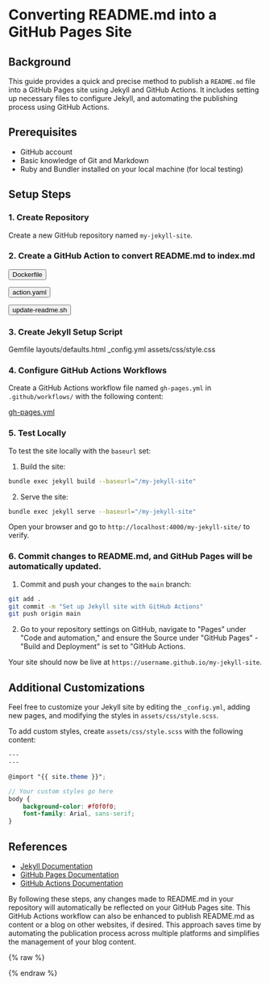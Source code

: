 # Converting README.md into a GitHub Pages Site

## Background

This guide provides a quick and precise method to publish a `README.md` file into a GitHub Pages site using Jekyll and GitHub Actions. It includes setting up necessary files to configure Jekyll, and automating the publishing process using GitHub Actions.

## Prerequisites

- GitHub account
- Basic knowledge of Git and Markdown
- Ruby and Bundler installed on your local machine (for local testing)

## Setup Steps

### 1. Create Repository

Create a new GitHub repository named `my-jekyll-site`.

### 2. Create a GitHub Action to convert README.md to index.md

<button onclick="fetchAndDisplayScript('script-content-dockerfile', 'https://raw.githubusercontent.com/kingting/gh-pages/main/.github/actions/update-readme/Dockerfile')">Dockerfile</button>
<div id="script-content-dockerfile" style="display:none; white-space: pre-wrap;"></div>

<button onclick="fetchAndDisplayScript('script-content-action', 'https://raw.githubusercontent.com/kingting/gh-pages/main/.github/actions/update-readme/action.yaml')">action.yaml</button>
<div id="script-content-action" style="display:none; white-space: pre-wrap;"></div>

<button onclick="fetchAndDisplayScript('script-content-update-readme', 'https://raw.githubusercontent.com/kingting/gh-pages/main/.github/actions/update-readme/update-readme.sh')">update-readme.sh</button>
<div id="script-content-update-readme" style="display:none; white-space: pre-wrap;"></div>

### 3. Create Jekyll Setup Script

Gemfile
layouts/defaults.html
_config.yml
assets/css/style.css

### 4. Configure GitHub Actions Workflows

Create a GitHub Actions workflow file named `gh-pages.yml` in `.github/workflows/` with the following content:

[gh-pages.yml](https://github.com/kingting/gh-pages/blob/main/.github/workflows/gh-pages.yml)

### 5. Test Locally

To test the site locally with the `baseurl` set:

1. Build the site:

```sh
bundle exec jekyll build --baseurl="/my-jekyll-site"
```

2. Serve the site:

```sh
bundle exec jekyll serve --baseurl="/my-jekyll-site"
```

Open your browser and go to `http://localhost:4000/my-jekyll-site/` to verify.

### 6. Commit changes to README.md, and GitHub Pages will be automatically updated.
1. Commit and push your changes to the `main` branch:

```sh
git add .
git commit -m "Set up Jekyll site with GitHub Actions"
git push origin main
```

2. Go to your repository settings on GitHub, navigate to "Pages" under "Code and automation," and ensure the Source under "GitHub Pages" - "Build and Deployment" is set to "GitHub Actions.

Your site should now be live at `https://username.github.io/my-jekyll-site`.

## Additional Customizations

Feel free to customize your Jekyll site by editing the `_config.yml`, adding new pages, and modifying the styles in `assets/css/style.scss`. 

To add custom styles, create `assets/css/style.scss` with the following content:

```scss
---
---

@import "{{ site.theme }}";

// Your custom styles go here
body {
    background-color: #f0f0f0;
    font-family: Arial, sans-serif;
}
```

## References

- [Jekyll Documentation](https://jekyllrb.com/docs/)
- [GitHub Pages Documentation](https://docs.github.com/en/pages)
- [GitHub Actions Documentation](https://docs.github.com/en/actions)

By following these steps, any changes made to README.md in your repository will automatically be reflected on your GitHub Pages site. This GitHub Actions workflow can also be enhanced to publish README.md as content or a blog on other websites, if desired. This approach saves time by automating the publication process across multiple platforms and simplifies the management of your blog content.

{% raw %}

<script>
function fetchAndDisplayScript(containerId, scriptUrl) {
  var container = document.getElementById(containerId);

  if (container.style.display === "none" || container.style.display === "") {
    fetch(scriptUrl)
      .then(response => response.text())
      .then(data => {
        container.innerHTML = '<pre><code>' + data + '</code></pre>';
        container.style.display = "block";
      })
      .catch(error => {
        console.error('Error fetching the script:', error);
        container.innerHTML = '<pre><code>Error fetching the script.</code></pre>';
        container.style.display = "block";
      });
  } else {
    container.style.display = "none";
  }
}
</script>

{% endraw %}


